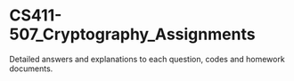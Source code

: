 # CS411-507_Cryptography_Assignments
Detailed answers and explanations to each question, codes and homework documents.
